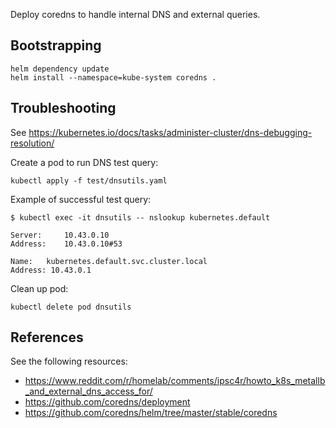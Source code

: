 Deploy coredns to handle internal DNS and external queries.

## Bootstrapping

```
helm dependency update
helm install --namespace=kube-system coredns .
```

## Troubleshooting

See https://kubernetes.io/docs/tasks/administer-cluster/dns-debugging-resolution/

Create a pod to run DNS test query:
```
kubectl apply -f test/dnsutils.yaml
```

Example of successful test query:
```
$ kubectl exec -it dnsutils -- nslookup kubernetes.default

Server:		10.43.0.10
Address:	10.43.0.10#53

Name:	kubernetes.default.svc.cluster.local
Address: 10.43.0.1
```

Clean up pod:
```
kubectl delete pod dnsutils
```

## References

See the following resources:
* https://www.reddit.com/r/homelab/comments/ipsc4r/howto_k8s_metallb_and_external_dns_access_for/
* https://github.com/coredns/deployment
* https://github.com/coredns/helm/tree/master/stable/coredns
